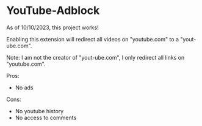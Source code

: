 # YouTube-Adblock
As of 10/10/2023, this project works!

Enabling this extension will redirect all videos on "youtube.com" to a "yout-ube.com". 

Note: I am not the creator of "yout-ube.com", I only redirect all links on "youtube.com".

Pros:
- No ads

Cons:
- No youtube history
- No access to comments